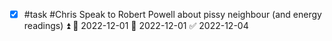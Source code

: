 - [x] #task #Chris Speak to Robert Powell about pissy neighbour (and energy readings) ⏫ 🛫 2022-12-01 📅 2022-12-01 ✅ 2022-12-04